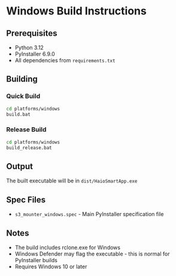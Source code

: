 # Windows Build Instructions

## Prerequisites
- Python 3.12
- PyInstaller 6.9.0
- All dependencies from `requirements.txt`

## Building

### Quick Build
```bash
cd platforms/windows
build.bat
```

### Release Build
```bash
cd platforms/windows
build_release.bat
```

## Output
The built executable will be in `dist/HaioSmartApp.exe`

## Spec Files
- `s3_mounter_windows.spec` - Main PyInstaller specification file

## Notes
- The build includes rclone.exe for Windows
- Windows Defender may flag the executable - this is normal for PyInstaller builds
- Requires Windows 10 or later
